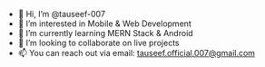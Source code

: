 - 👋 Hi, I’m @tauseef-007
- 👀 I’m interested in Mobile & Web Development
- 🌱 I’m currently learning MERN Stack & Android
- 💞️ I’m looking to collaborate on live projects
- 📫 You can reach out via email: tauseef.official.007@gmail.com

<!---
tauseef-007/tauseef-007 is a ✨ special ✨ repository because its `README.md` (this file) appears on your GitHub profile.
You can click the Preview link to take a look at your changes.
--->
